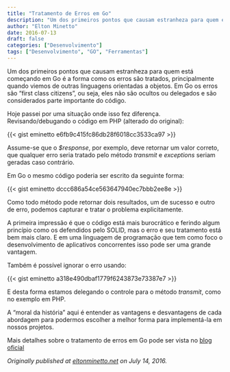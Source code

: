 ```yaml
---
title: "Tratamento de Erros em Go"
description: "Um dos primeiros pontos que causam estranheza para quem está começando em Go é a forma como os erros são tratados"
author: "Elton Minetto"
date: 2016-07-13
draft: false
categories: ["Desenvolvimento"]
tags: ["Desenvolvimento", "GO", "Ferramentas"]
---
```


Um dos primeiros pontos que causam estranheza para quem está começando em Go é a forma como os erros são tratados, principalmente quando viemos de outras linguagens orientadas a objetos. Em Go os erros são “first class citizens”, ou seja, eles não são ocultos ou delegados e são considerados parte importante do código.

Hoje passei por uma situação onde isso fez diferença. Revisando/debugando o código em PHP (alterado do original):

{{< gist eminetto e6fb9c415fc86db28f6018cc3533ca97 >}}

Assume-se que o *$response*, por exemplo, deve retornar um valor correto, que qualquer erro seria tratado pelo método *transmit* e *exceptions* seriam geradas caso contrário.

Em Go o mesmo código poderia ser escrito da seguinte forma:

{{< gist eminetto dccc686a54ce563647940ec7bbb2ee8e >}}

Como todo método pode retornar dois resultados, um de sucesso e outro de erro, podemos capturar e tratar o problema explicitamente.

A primeira impressão é que o código está mais burocrático e ferindo algum princípio como os defendidos pelo SOLID, mas o erro e seu tratamento está bem mais claro. E em uma linguagem de programação que tem como foco o desenvolvimento de aplicativos concorrentes isso pode ser uma grande vantagem.

Também é possível ignorar o erro usando:

{{< gist eminetto a318e490dbaf1779f6243873e73387e7 >}}

E desta forma estamos delegando o controle para o método *transmit*, como no exemplo em PHP.

A “moral da história” aqui é entender as vantagens e desvantagens de cada abordagem para podermos escolher a melhor forma para implementá-la em nossos projetos.

Mais detalhes sobre o tratamento de erros em Go pode ser vista no [blog oficial](https://blog.golang.org/error-handling-and-go)

*Originally published at [eltonminetto.net](http://eltonminetto.net/2016-07-14-tratamento-erros-go/) on July 14, 2016.*
